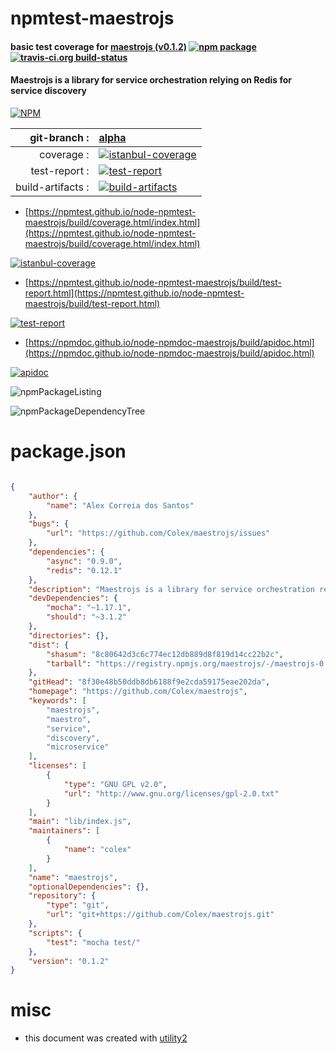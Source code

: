 # npmtest-maestrojs

#### basic test coverage for  [maestrojs (v0.1.2)](https://github.com/Colex/maestrojs)  [![npm package](https://img.shields.io/npm/v/npmtest-maestrojs.svg?style=flat-square)](https://www.npmjs.org/package/npmtest-maestrojs) [![travis-ci.org build-status](https://api.travis-ci.org/npmtest/node-npmtest-maestrojs.svg)](https://travis-ci.org/npmtest/node-npmtest-maestrojs)

#### Maestrojs is a library for service orchestration relying on Redis for service discovery

[![NPM](https://nodei.co/npm/maestrojs.png?downloads=true&downloadRank=true&stars=true)](https://www.npmjs.com/package/maestrojs)

| git-branch : | [alpha](https://github.com/npmtest/node-npmtest-maestrojs/tree/alpha)|
|--:|:--|
| coverage : | [![istanbul-coverage](https://npmtest.github.io/node-npmtest-maestrojs/build/coverage.badge.svg)](https://npmtest.github.io/node-npmtest-maestrojs/build/coverage.html/index.html)|
| test-report : | [![test-report](https://npmtest.github.io/node-npmtest-maestrojs/build/test-report.badge.svg)](https://npmtest.github.io/node-npmtest-maestrojs/build/test-report.html)|
| build-artifacts : | [![build-artifacts](https://npmtest.github.io/node-npmtest-maestrojs/glyphicons_144_folder_open.png)](https://github.com/npmtest/node-npmtest-maestrojs/tree/gh-pages/build)|

- [https://npmtest.github.io/node-npmtest-maestrojs/build/coverage.html/index.html](https://npmtest.github.io/node-npmtest-maestrojs/build/coverage.html/index.html)

[![istanbul-coverage](https://npmtest.github.io/node-npmtest-maestrojs/build/screenCapture.buildCi.browser.%252Ftmp%252Fbuild%252Fcoverage.lib.html.png)](https://npmtest.github.io/node-npmtest-maestrojs/build/coverage.html/index.html)

- [https://npmtest.github.io/node-npmtest-maestrojs/build/test-report.html](https://npmtest.github.io/node-npmtest-maestrojs/build/test-report.html)

[![test-report](https://npmtest.github.io/node-npmtest-maestrojs/build/screenCapture.buildCi.browser.%252Ftmp%252Fbuild%252Ftest-report.html.png)](https://npmtest.github.io/node-npmtest-maestrojs/build/test-report.html)

- [https://npmdoc.github.io/node-npmdoc-maestrojs/build/apidoc.html](https://npmdoc.github.io/node-npmdoc-maestrojs/build/apidoc.html)

[![apidoc](https://npmdoc.github.io/node-npmdoc-maestrojs/build/screenCapture.buildCi.browser.%252Ftmp%252Fbuild%252Fapidoc.html.png)](https://npmdoc.github.io/node-npmdoc-maestrojs/build/apidoc.html)

![npmPackageListing](https://npmtest.github.io/node-npmtest-maestrojs/build/screenCapture.npmPackageListing.svg)

![npmPackageDependencyTree](https://npmtest.github.io/node-npmtest-maestrojs/build/screenCapture.npmPackageDependencyTree.svg)



# package.json

```json

{
    "author": {
        "name": "Alex Correia dos Santos"
    },
    "bugs": {
        "url": "https://github.com/Colex/maestrojs/issues"
    },
    "dependencies": {
        "async": "0.9.0",
        "redis": "0.12.1"
    },
    "description": "Maestrojs is a library for service orchestration relying on Redis for service discovery",
    "devDependencies": {
        "mocha": "~1.17.1",
        "should": "~3.1.2"
    },
    "directories": {},
    "dist": {
        "shasum": "8c80642d3c6c774ec12db889d8f819d14cc22b2c",
        "tarball": "https://registry.npmjs.org/maestrojs/-/maestrojs-0.1.2.tgz"
    },
    "gitHead": "8f30e48b50ddb8db6188f9e2cda59175eae202da",
    "homepage": "https://github.com/Colex/maestrojs",
    "keywords": [
        "maestrojs",
        "maestro",
        "service",
        "discovery",
        "microservice"
    ],
    "licenses": [
        {
            "type": "GNU GPL v2.0",
            "url": "http://www.gnu.org/licenses/gpl-2.0.txt"
        }
    ],
    "main": "lib/index.js",
    "maintainers": [
        {
            "name": "colex"
        }
    ],
    "name": "maestrojs",
    "optionalDependencies": {},
    "repository": {
        "type": "git",
        "url": "git+https://github.com/Colex/maestrojs.git"
    },
    "scripts": {
        "test": "mocha test/"
    },
    "version": "0.1.2"
}
```



# misc
- this document was created with [utility2](https://github.com/kaizhu256/node-utility2)
